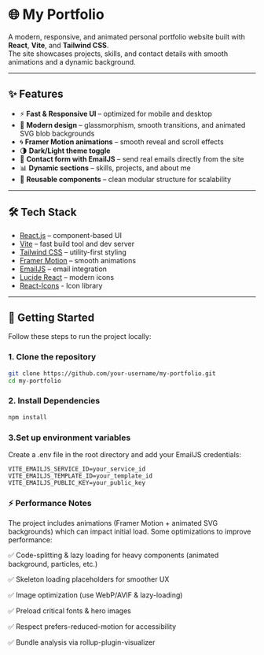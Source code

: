 # 🌐 My Portfolio

A modern, responsive, and animated personal portfolio website built with **React**, **Vite**, and **Tailwind CSS**.  
The site showcases projects, skills, and contact details with smooth animations and a dynamic background.

---

## ✨ Features

- ⚡ **Fast & Responsive UI** – optimized for mobile and desktop  
- 🎨 **Modern design** – glassmorphism, smooth transitions, and animated SVG blob backgrounds  
- 🌀 **Framer Motion animations** – smooth reveal and scroll effects  
- 🌗 **Dark/Light theme toggle**  
- 📩 **Contact form with EmailJS** – send real emails directly from the site  
- 📊 **Dynamic sections** – skills, projects, and about me  
- 🧩 **Reusable components** – clean modular structure for scalability  

---

## 🛠️ Tech Stack

- [React.js](https://reactjs.org/) – component-based UI  
- [Vite](https://vitejs.dev/) – fast build tool and dev server  
- [Tailwind CSS](https://tailwindcss.com/) – utility-first styling  
- [Framer Motion](https://www.framer.com/motion/) – smooth animations  
- [EmailJS](https://www.emailjs.com/) – email integration  
- [Lucide React](https://lucide.dev/) – modern icons
- [React-Icons](https://www.react-icons.com/) - Icon library  

---

## 🚀 Getting Started

Follow these steps to run the project locally:

### 1. Clone the repository
```bash
git clone https://github.com/your-username/my-portfolio.git
cd my-portfolio
```
### 2. Install Dependencies
```bash
npm install
```
### 3.Set up environment variables
Create a .env file in the root directory and add your EmailJS credentials:
```
VITE_EMAILJS_SERVICE_ID=your_service_id
VITE_EMAILJS_TEMPLATE_ID=your_template_id
VITE_EMAILJS_PUBLIC_KEY=your_public_key
```

### ⚡ Performance Notes

The project includes animations (Framer Motion + animated SVG backgrounds) which can impact initial load.
Some optimizations to improve performance:

✅ Code-splitting & lazy loading for heavy components (animated background, particles, etc.)

✅ Skeleton loading placeholders for smoother UX

✅ Image optimization (use WebP/AVIF & lazy-loading)

✅ Preload critical fonts & hero images

✅ Respect prefers-reduced-motion for accessibility

✅ Bundle analysis via rollup-plugin-visualizer

